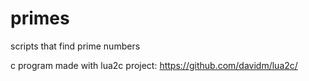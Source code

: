 # primes
scripts that find prime numbers

c program made with lua2c project:
https://github.com/davidm/lua2c/
